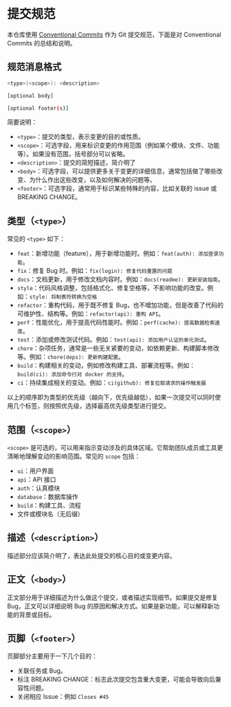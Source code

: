 # 提交规范

本仓库使用 [Conventional Commits](https://www.conventionalcommits.org/en/v1.0.0/) 作为 Git 提交规范，下面是对 Conventional Commits 的总结和说明。

## 规范消息格式

```bash
<type>(<scope>): <description>

[optional body]

[optional footer(s)]
```

简要说明：

+ `<type>`：提交的类型，表示变更的目的或性质。
+ `<scope>`：可选字段，用来标识变更的作用范围（例如某个模块、文件、功能等）。如果没有范围，括号部分可以省略。
+ `<description>`：提交的简短描述，简介明了
+ `<body>`：可选字段，可以提供更多关于变更的详细信息，通常包括做了哪些改变、为什么作出这些改变，以及如何解决的问题等。
+ `<footer>`：可选字段，通常用于标识某些特殊的内容，比如关联的 issue 或 BREAKING CHANGE。

## 类型（`<type>`）

常见的 `<type>` 如下：

+ `feat`：新增功能（feature），用于新增功能时。例如：`feat(auth): 添加登录功能`。
+ `fix`：修复 Bug 时。例如：`fix(login): 修复代码重置的问题`
+ `docs`：文档更新，用于修改文档内容时。例如：`docs(readme): 更新安装指南`。
+ `style`：代码风格调整，包括格式化、修复空格等，不影响功能的改变。例如：`style: 将制表符转换为空格`
+ `refactor`：重构代码，用于既不修复 Bug，也不增加功能，但是改善了代码的可维护性、结构等。例如：`refactor(api): 重构 API`。
+ `perf`：性能优化，用于提高代码性能时。例如：`perf(cache): 提高数据检索速度`。
+ `test`：添加或修改测试代码。例如：`test(api): 添加用户认证的单元测试`。
+ `chore`：杂项任务，通常是一些无关紧要的变动，如依赖更新、构建脚本修改等。例如：`chore(deps): 更新构建配置`。
+ `build`：构建相关的变动，例如修改构建工具、部署流程等。例如：`build(ci): 添加命令行对 docker 的支持`。
+ `ci`：持续集成相关的变动。例如：`ci(github): 修复拉取请求的操作触发器`

以上的顺序即为类型的优先级（越向下，优先级越低），如果一次提交可以同时使用几个标签，则按照优先级，选择最高优先级类型进行提交。

## 范围（`<scope>`）

`<scope>` 是可选的，可以用来指示变动涉及的具体区域。它帮助团队成员或工具更清晰地理解变动的影响范围。常见的 `scope` 包括：

+ `ui`：用户界面
+ `api`：API 接口
+ `auth`：认真模块
+ `database`：数据库操作
+ `build`：构建工具、流程
+ 文件或模块名（无后缀）

## 描述（`<description>`）

描述部分应该简介明了，表达此处提交的核心目的或变更内容。

## 正文（`<body>`）

正文部分用于详细描述为什么做这个提交，或者描述实现细节。如果提交是修复 Bug，正文可以详细说明 Bug 的原因和解决方式。如果是新功能，可以解释新功能的背景或目标。

## 页脚（`<footer>`）

页脚部分主要用于一下几个目的：

+ 关联任务或 Bug。
+ 标注 BREAKING CHANGE：标志此次提交包含重大变更，可能会导致向后兼容性问题。
+ 关闭相应 Issue：例如 `Closes #45`